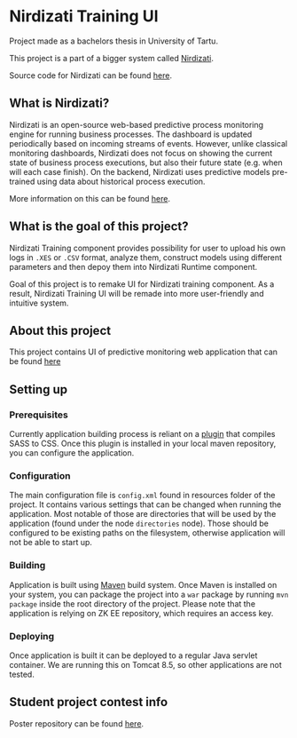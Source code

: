 # Nirdizati Training UI

Project made as a bachelors thesis in University of Tartu.

This project is a part of a bigger system called [Nirdizati](http://nirdizati.org/).

Source code for Nirdizati can be found [here](https://github.com/nirdizati).

## What is Nirdizati?

Nirdizati is an open-source web-based predictive process monitoring engine for running business processes. The dashboard is updated periodically based on incoming streams of events. However, unlike classical monitoring dashboards, Nirdizati does not focus on showing the current state of business process executions, but also their future state (e.g. when will each case finish). On the backend, Nirdizati uses predictive models pre-trained using data about historical process execution.

More information on this can be found [here](https://eprints.qut.edu.au/109686/).

## What is the goal of this project?

Nirdizati Training component provides possibility for user to upload his own logs in ```.XES``` or ```.CSV``` format, analyze them, construct models using different parameters and then depoy them into Nirdizati Runtime component.

Goal of this project is to remake UI for Nirdizati training component. As a result, Nirdizati Training UI will be remade into more user-friendly and intuitive system.

## About this project

This project contains UI of predictive monitoring web application that can be found [here](https://training.nirdizati.org/)

## Setting up

### Prerequisites

Currently application building process is reliant on a [plugin](https://github.com/Zukkari/SASS-compile-maven-plugin) that compiles SASS to CSS. Once this plugin is installed in your local maven repository, you can configure the application.

### Configuration

The main configuration file is ```config.xml``` found in resources folder of the project. It contains various settings that can be changed when running the application. Most notable of those are directories that will be used by the application (found under the node ```directories``` node). Those should be configured to be existing paths on the filesystem, otherwise application will not be able to start up.

### Building

Application is built using [Maven](https://maven.apache.org/) build system. Once Maven is installed on your system, you can package the project into a ```war``` package by running ```mvn package``` inside the root directory of the project. Please note that the application is relying on ZK EE repository, which requires an access key.

### Deploying

Once application is built it can be deployed to a regular Java servlet container. We are running this on Tomcat 8.5, so other applications are not tested. 

## Student project contest info
Poster repository can be found [here](https://github.com/Zukkari/nirdizati-poster).
